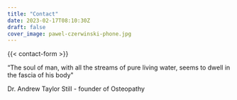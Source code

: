 ```yaml
---
title: "Contact"
date: 2023-02-17T08:10:30Z
draft: false
cover_image: pawel-czerwinski-phone.jpg
---
```


{{< contact-form >}}


“The soul of man, with all the streams of pure living water, seems to dwell in the fascia of his body"

Dr. Andrew Taylor Still - founder of Osteopathy